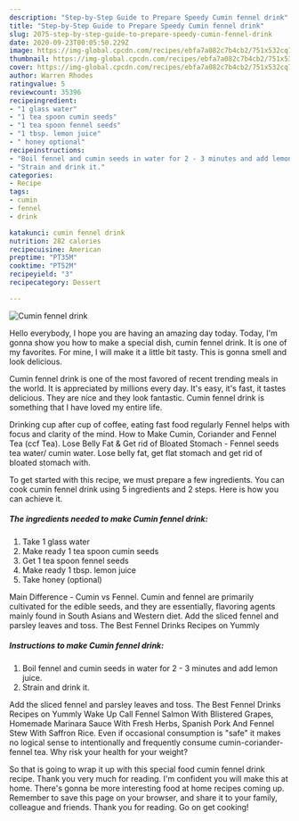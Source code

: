 ```yaml
---
description: "Step-by-Step Guide to Prepare Speedy Cumin fennel drink"
title: "Step-by-Step Guide to Prepare Speedy Cumin fennel drink"
slug: 2075-step-by-step-guide-to-prepare-speedy-cumin-fennel-drink
date: 2020-09-23T00:05:50.229Z
image: https://img-global.cpcdn.com/recipes/ebfa7a082c7b4cb2/751x532cq70/cumin-fennel-drink-recipe-main-photo.jpg
thumbnail: https://img-global.cpcdn.com/recipes/ebfa7a082c7b4cb2/751x532cq70/cumin-fennel-drink-recipe-main-photo.jpg
cover: https://img-global.cpcdn.com/recipes/ebfa7a082c7b4cb2/751x532cq70/cumin-fennel-drink-recipe-main-photo.jpg
author: Warren Rhodes
ratingvalue: 5
reviewcount: 35396
recipeingredient:
- "1 glass water"
- "1 tea spoon cumin seeds"
- "1 tea spoon fennel seeds"
- "1 tbsp. lemon juice"
- " honey optional"
recipeinstructions:
- "Boil fennel and cumin seeds in water for 2 - 3 minutes and add lemon juice."
- "Strain and drink it."
categories:
- Recipe
tags:
- cumin
- fennel
- drink

katakunci: cumin fennel drink 
nutrition: 282 calories
recipecuisine: American
preptime: "PT35M"
cooktime: "PT52M"
recipeyield: "3"
recipecategory: Dessert

---
```



![Cumin fennel drink](https://img-global.cpcdn.com/recipes/ebfa7a082c7b4cb2/751x532cq70/cumin-fennel-drink-recipe-main-photo.jpg)

Hello everybody, I hope you are having an amazing day today. Today, I'm gonna show you how to make a special dish, cumin fennel drink. It is one of my favorites. For mine, I will make it a little bit tasty. This is gonna smell and look delicious.

Cumin fennel drink is one of the most favored of recent trending meals in the world. It is appreciated by millions every day. It's easy, it's fast, it tastes delicious. They are nice and they look fantastic. Cumin fennel drink is something that I have loved my entire life.

Drinking cup after cup of coffee, eating fast food regularly Fennel helps with focus and clarity of the mind. How to Make Cumin, Coriander and Fennel Tea (ccf Tea). Lose Belly Fat &amp; Get rid of Bloated Stomach - Fennel seeds tea water/ cumin water. Lose belly fat, get flat stomach and get rid of bloated stomach with.


To get started with this recipe, we must prepare a few ingredients. You can cook cumin fennel drink using 5 ingredients and 2 steps. Here is how you can achieve it.

<!--inarticleads1-->

##### The ingredients needed to make Cumin fennel drink:

1. Take 1 glass water
1. Make ready 1 tea spoon cumin seeds
1. Get 1 tea spoon fennel seeds
1. Make ready 1 tbsp. lemon juice
1. Take  honey (optional)


Main Difference - Cumin vs Fennel. Cumin and fennel are primarily cultivated for the edible seeds, and they are essentially, flavoring agents mainly found in South Asians and Western diet. Add the sliced fennel and parsley leaves and toss. The Best Fennel Drinks Recipes on Yummly 

<!--inarticleads2-->

##### Instructions to make Cumin fennel drink:

1. Boil fennel and cumin seeds in water for 2 - 3 minutes and add lemon juice.
1. Strain and drink it.


Add the sliced fennel and parsley leaves and toss. The Best Fennel Drinks Recipes on Yummly Wake Up Call Fennel Salmon With Blistered Grapes, Homemade Marinara Sauce With Fresh Herbs, Spanish Pork And Fennel Stew With Saffron Rice. Even if occasional consumption is &#34;safe&#34; it makes no logical sense to intentionally and frequently consume cumin-coriander-fennel tea. Why risk your health for your weight? 

So that is going to wrap it up with this special food cumin fennel drink recipe. Thank you very much for reading. I'm confident you will make this at home. There's gonna be more interesting food at home recipes coming up. Remember to save this page on your browser, and share it to your family, colleague and friends. Thank you for reading. Go on get cooking!
